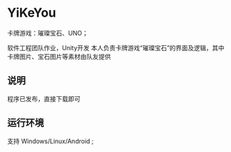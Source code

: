 # YiKeYou
卡牌游戏：璀璨宝石、UNO；

 软件工程团队作业，Unity开发
 本人负责卡牌游戏“璀璨宝石”的界面及逻辑，其中卡牌图片、宝石图片等素材由队友提供

## 说明
程序已发布，直接下载即可
  
## 运行环境
支持 Windows/Linux/Android ;
